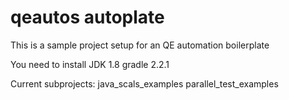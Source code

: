 qeautos autoplate
=========================

This is a sample project setup for an QE automation boilerplate

You need to install
    JDK 1.8
    gradle 2.2.1

Current subprojects:
    java_scals_examples
    parallel_test_examples
